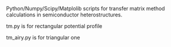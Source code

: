 Python/Numpy/Scipy/Matplolib scripts for transfer matrix method calculations in semiconductor heterostructures.

tm.py is for rectangular potential profile

tm_airy.py is for triangular one
